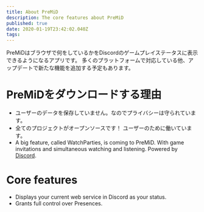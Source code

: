 ```yaml
---
title: About PreMiD
description: The core features about PreMiD
published: true
date: 2020-01-19T23:42:02.040Z
tags:
---
```


PreMiDはブラウザで何をしているかをDiscordのゲームプレイステータスに表示できるようになるアプリです。 多くのプラットフォームで対応している他、アップデートで新たな機能を追加する予定もあります。

# PreMiDをダウンロードする理由
- ユーザーのデータを保存していません。なのでプライバシーは守られています。
- 全てのプロジェクトがオープンソースです！ ユーザーのために働いています。
- A big feature, called WatchParties, is coming to PreMiD. With game invitations and simultaneous watching and listening. Powered by [Discord](https://discordapp.com/).

# Core features
- Displays your current web service in Discord as your status.
- Grants full control over Presences.
